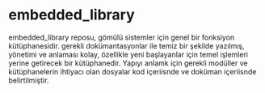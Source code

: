 # embedded_library
embedded_library reposu, gömülü sistemler için genel bir fonksiyon kütüphanesidir. gerekli dokümantasyonlar ile temiz bir şekilde yazılmış, yönetimi ve anlaması kolay, özellikle yeni başlayanlar için temel işlemleri yerine getirecek bir kütüphanedir. Yapıyı anlamk için gerekli modüller ve kütüphanelerin ihtiyacı olan dosyalar kod içeriisnde ve doküman içeriisnde belirtilmiştir.
